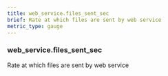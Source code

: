 ```yaml
---
title: web_service.files_sent_sec
brief: Rate at which files are sent by web service
metric_type: gauge
---
```

### web_service.files_sent_sec

Rate at which files are sent by web service